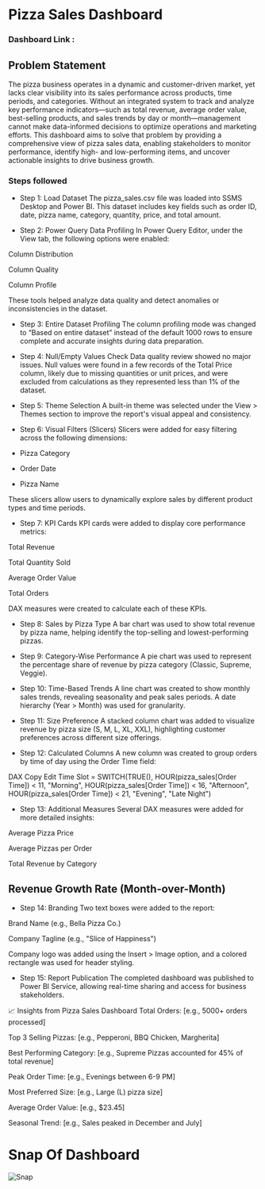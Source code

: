 # Pizza Sales Dashboard

### Dashboard Link : 

## Problem Statement

The pizza business operates in a dynamic and customer-driven market, yet lacks clear visibility into its sales performance across products, time periods, and categories. Without an integrated system to track and analyze key performance indicators—such as total revenue, average order value, best-selling products, and sales trends by day or month—management cannot make data-informed decisions to optimize operations and marketing efforts. This dashboard aims to solve that problem by providing a comprehensive view of pizza sales data, enabling stakeholders to monitor performance, identify high- and low-performing items, and uncover actionable insights to drive business growth.

### Steps followed 

- Step 1: Load Dataset
The pizza_sales.csv file was loaded into SSMS Desktop and Power BI. This dataset includes key fields such as order ID, date, pizza name, category, quantity, price, and total amount.

- Step 2: Power Query Data Profiling
In Power Query Editor, under the View tab, the following options were enabled:

Column Distribution

Column Quality

Column Profile

These tools helped analyze data quality and detect anomalies or inconsistencies in the dataset.

- Step 3: Entire Dataset Profiling
The column profiling mode was changed to “Based on entire dataset” instead of the default 1000 rows to ensure complete and accurate insights during data preparation.

- Step 4: Null/Empty Values Check
Data quality review showed no major issues. Null values were found in a few records of the Total Price column, likely due to missing quantities or unit prices, and were excluded from calculations as they represented less than 1% of the dataset.

- Step 5: Theme Selection
A built-in theme was selected under the View > Themes section to improve the report's visual appeal and consistency.

- Step 6: Visual Filters (Slicers)
Slicers were added for easy filtering across the following dimensions:

- Pizza Category

- Order Date

- Pizza Name

These slicers allow users to dynamically explore sales by different product types and time periods.

- Step 7: KPI Cards
KPI cards were added to display core performance metrics:

Total Revenue

Total Quantity Sold

Average Order Value

Total Orders

DAX measures were created to calculate each of these KPIs.

- Step 8: Sales by Pizza Type
A bar chart was used to show total revenue by pizza name, helping identify the top-selling and lowest-performing pizzas.

- Step 9: Category-Wise Performance
A pie chart was used to represent the percentage share of revenue by pizza category (Classic, Supreme, Veggie).

- Step 10: Time-Based Trends
A line chart was created to show monthly sales trends, revealing seasonality and peak sales periods. A date hierarchy (Year > Month) was used for granularity.

- Step 11: Size Preference
A stacked column chart was added to visualize revenue by pizza size (S, M, L, XL, XXL), highlighting customer preferences across different size offerings.

- Step 12: Calculated Columns
A new column was created to group orders by time of day using the Order Time field:

DAX
Copy
Edit
Time Slot = 
SWITCH(TRUE(),
    HOUR(pizza_sales[Order Time]) < 11, "Morning",
    HOUR(pizza_sales[Order Time]) < 16, "Afternoon",
    HOUR(pizza_sales[Order Time]) < 21, "Evening",
    "Late Night")
- Step 13: Additional Measures
Several DAX measures were added for more detailed insights:

Average Pizza Price

Average Pizzas per Order

Total Revenue by Category

Revenue Growth Rate (Month-over-Month)
- 
- Step 14: Branding
Two text boxes were added to the report:

Brand Name (e.g., Bella Pizza Co.)

Company Tagline (e.g., "Slice of Happiness")

Company logo was added using the Insert > Image option, and a colored rectangle was used for header styling.

- Step 15: Report Publication
The completed dashboard was published to Power BI Service, allowing real-time sharing and access for business stakeholders.

📈 Insights from Pizza Sales Dashboard
Total Orders: [e.g., 5000+ orders processed]

Top 3 Selling Pizzas: [e.g., Pepperoni, BBQ Chicken, Margherita]

Best Performing Category: [e.g., Supreme Pizzas accounted for 45% of total revenue]

Peak Order Time: [e.g., Evenings between 6-9 PM]

Most Preferred Size: [e.g., Large (L) pizza size]

Average Order Value: [e.g., $23.45]

Seasonal Trend: [e.g., Sales peaked in December and July]

# Snap Of Dashboard

![Snap](https://github.com/user-attachments/assets/6f396b3e-07c2-49a9-b806-a1942832a467)
